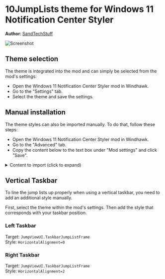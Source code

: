 # 10JumpLists theme for Windows 11 Notification Center Styler

**Author**: [SandTechStuff](https://github.com/SandTechStuff)

![Screenshot](screenshot.png)

## Theme selection

The theme is integrated into the mod and can simply be selected from the mod's
settings:

* Open the Windows 11 Notification Center Styler mod in Windhawk.
* Go to the "Settings" tab.
* Select the theme and save the settings.

## Manual installation

The theme styles can also be imported manually. To do that, follow these steps:

* Open the Windows 11 Notification Center Styler mod in Windhawk.
* Go to the "Advanced" tab.
* Copy the content below to the text box under "Mod settings" and click "Save".

<details>
<summary>Content to import (click to expand)</summary>

```json
{
	"controlStyles[0].target": "Windows.UI.Xaml.Controls.Grid#JumpListGrid",
	"controlStyles[0].styles[0]": "Margin=0,0,0,0",
	"controlStyles[0].styles[1]": "CornerRadius=0",
	"controlStyles[0].styles[2]": "Width=256",
	"controlStyles[1].target": "Windows.UI.Xaml.Controls.Border#JumpListRestyledAcrylic",
	"controlStyles[1].styles[0]": "CornerRadius=0",
	"controlStyles[1].styles[1]": "Background=Transparent",
	"controlStyles[1].styles[2]": "BorderThickness=0,0,0,0",
	"controlStyles[2].target": "JumpViewUI.SystemItemListView#SystemItemList",
	"controlStyles[2].styles[0]": "Width=256",
	"controlStyles[3].target": "JumpViewUI.TaskbarJumpListFrame",
	"controlStyles[3].styles[0]": "Width=256",
	"controlStyles[4].target": "JumpViewUI.JumpListListView#ItemList",
	"controlStyles[4].styles[0]": "Width=256",
	"controlStyles[4].styles[1]": "Padding=0,5,0,5",
	"controlStyles[5].target": "JumpViewUI.SystemItemControl > Windows.UI.Xaml.Controls.Grid > Windows.UI.Xaml.Controls.Grid > Windows.UI.Xaml.Controls.TextBlock",
	"controlStyles[5].styles[0]": "FontFamily=Segoe MDL2 Assets",
	"controlStyles[6].target": "Windows.UI.Xaml.Controls.Button#PinButton > Windows.UI.Xaml.Controls.Grid > Windows.UI.Xaml.Controls.ContentPresenter#ContentPresenter > Windows.UI.Xaml.Controls.TextBlock",
	"controlStyles[6].styles[0]": "FontFamily=Segoe MDL2 Assets",
	"controlStyles[7].target": "Windows.UI.Xaml.Controls.Button#PinButton",
	"controlStyles[7].styles[0]": "Width=30",
	"controlStyles[7].styles[1]": "Height=30",
	"controlStyles[8].target": "JumpViewUI.JumpListListViewItem",
	"controlStyles[8].styles[0]": "Margin=0,0,0,0",
	"controlStyles[8].styles[1]": "Height=30",
	"controlStyles[9].target": "JumpViewUI.SystemItemListViewItem",
	"controlStyles[9].styles[0]": "Margin=0,0,0,0",
	"controlStyles[9].styles[1]": "Height=30",
	"controlStyles[10].target": "JumpViewUI.SystemItemListViewItem > Windows.UI.Xaml.Controls.Grid#LayoutRoot@CommonStates > Windows.UI.Xaml.Controls.Border#BackgroundBorder",
	"controlStyles[10].styles[0]": "CornerRadius=0",
	"controlStyles[10].styles[1]": "Background@PointerOver:=<RevealBorderBrush Color=\"{ThemeResource SystemListLowColor}\" TargetTheme=\"1\" Opacity=\"0.5\" FallbackColor=\"{ThemeResource SystemListLowColor}\"/>",
	"controlStyles[10].styles[2]": "Background@Pressed:=<RevealBorderBrush Color=\"{ThemeResource SystemListLowColor}\" TargetTheme=\"1\" Opacity=\"0.9\" FallbackColor=\"{ThemeResource SystemListLowColor}\" />",
	"controlStyles[10].styles[3]": "BorderBrush@PointerOver:=<RevealBorderBrush Color=\"Transparent\" TargetTheme=\"1\" Opacity=\"1\" />",
	"controlStyles[10].styles[4]": "BorderBrush@Pressed:=<RevealBorderBrush Color=\"Transparent\" TargetTheme=\"1\" Opacity=\"1\" />",
	"controlStyles[10].styles[5]": "BorderThickness=1,1,1,1",
	"controlStyles[11].target": "JumpViewUI.JumpListListViewItem > Windows.UI.Xaml.Controls.Grid#LayoutRoot@CommonStates > Windows.UI.Xaml.Controls.Border#BackgroundBorder",
	"controlStyles[11].styles[0]": "CornerRadius=0",
	"controlStyles[11].styles[1]": "Background@PointerOver:=<RevealBorderBrush Color=\"{ThemeResource SystemListLowColor}\" TargetTheme=\"1\" Opacity=\"0.5\" FallbackColor=\"{ThemeResource SystemListLowColor}\"/>",
	"controlStyles[11].styles[2]": "Background@Pressed:=<RevealBorderBrush Color=\"{ThemeResource SystemListLowColor}\" TargetTheme=\"1\" Opacity=\"0.9\" FallbackColor=\"{ThemeResource SystemListLowColor}\" />",
	"controlStyles[11].styles[3]": "BorderBrush@PointerOver:=<RevealBorderBrush Color=\"Transparent\" TargetTheme=\"1\" Opacity=\"1\" />",
	"controlStyles[11].styles[4]": "BorderBrush@Pressed:=<RevealBorderBrush Color=\"Transparent\" TargetTheme=\"1\" Opacity=\"1\" />",
	"controlStyles[11].styles[5]": "BorderThickness=1,1,1,1",
	"controlStyles[12].target": "Windows.UI.Xaml.Controls.Button#PinButton > Windows.UI.Xaml.Controls.Grid > Windows.UI.Xaml.Shapes.Rectangle",
	"controlStyles[12].styles[0]": "Visibility=Collapsed",
	"controlStyles[13].target": "Windows.UI.Xaml.Controls.TextBlock#DisplayNameTextBlock",
	"controlStyles[13].styles[0]": "FontSize=12",
	"controlStyles[13].styles[1]": "FontFamily=Segoe UI",
	"controlStyles[14].target": "JumpViewUI.JumpListCategoryHeaderControl > Windows.UI.Xaml.Controls.Grid > Windows.UI.Xaml.Controls.TextBlock#HeadingTextBlock",
	"controlStyles[14].styles[0]": "Margin=12,10,12,6",
	"controlStyles[14].styles[1]": "FontFamily=Segoe UI",
	"controlStyles[15].target": "Windows.UI.Xaml.Controls.Grid#SystemItemsContainer > Windows.UI.Xaml.Shapes.Rectangle",
	"controlStyles[15].styles[0]": "Visibility=Collapsed",
	"controlStyles[16].target": "Windows.UI.Xaml.Controls.Grid#SystemItemsContainer",
	"controlStyles[16].styles[0]": "Padding=0,5,0,5",
	"controlStyles[17].target": "JumpViewUI.JumpListListViewItem > Windows.UI.Xaml.Controls.Grid#LayoutRoot > Windows.UI.Xaml.Controls.ContentPresenter#ContentPresenter > Windows.UI.Xaml.Controls.Grid#LayoutRoot > Windows.UI.Xaml.Shapes.Rectangle",
	"controlStyles[17].styles[0]": "Margin=12,4,12,4",
	"controlStyles[18].target": "JumpViewUI.JumpListControl#JumpList",
	"controlStyles[18].styles[0]": "Margin=0,0,0,0",
	"controlStyles[19].target": "Windows.UI.Xaml.Controls.Button#PinButton > Windows.UI.Xaml.Controls.Grid@CommonStates > Windows.UI.Xaml.Controls.Border#BackgroundBorder",
	"controlStyles[19].styles[0]": "Background@PointerOver:=<AcrylicBrush TintColor=\"{ThemeResource SystemListLowColor}\" TintOpacity=\"1\" Opacity=\"0.5\" FallbackColor=\"{ThemeResource SystemListLowColor}\"/>",
	"controlStyles[19].styles[1]": "Background@Pressed:=<AcrylicBrush TintColor=\"{ThemeResource SystemListLowColor}\" TintOpacity=\"1\" Opacity=\"0.9\" FallbackColor=\"{ThemeResource SystemListMediumColor}\"/>",
	"controlStyles[19].styles[2]": "CornerRadius=0",
	"controlStyles[20].target": "Windows.UI.Xaml.Controls.Border#JumpListAcrylic",
	"controlStyles[20].styles[0]": "Visibility=Visible",
	"controlStyles[21].target": "Windows.UI.Xaml.Controls.Grid#SystemItemsContainer > Windows.UI.Xaml.Controls.Border#SystemItemsAcrylic",
	"controlStyles[21].styles[0]": "Visibility=Visible",
	"controlStyles[21].styles[1]": "Margin=0,-5,0,-5",
	"controlStyles[22].target": "Windows.UI.Xaml.Controls.MenuFlyoutPresenter > Windows.UI.Xaml.Controls.Border",
	"controlStyles[22].styles[0]": "CornerRadius=0",
	"controlStyles[23].target": "Windows.UI.Xaml.Controls.MenuFlyoutItem",
	"controlStyles[23].styles[0]": "CornerRadius=0",
	"controlStyles[24].target": "Windows.UI.Xaml.Controls.ContentPresenter#IconContent > Windows.UI.Xaml.Controls.FontIcon > Windows.UI.Xaml.Controls.Grid > Windows.UI.Xaml.Controls.TextBlock",
	"controlStyles[24].styles[0]": "FontFamily=Segoe MDL2 Assets, Segoe UI"
}
```
</details>

## Vertical Taskbar

To line the jump lists up properly when using a vertical taskbar, you need to add an additional style manually.

First, select the theme within the mod's settings. Then add the style that corresponds with your taskbar position.

### Left Taskbar

Target: `JumpViewUI.TaskbarJumpListFrame` \
Style: `HorizontalAlignment=0`

### Right Taskbar

Target: `JumpViewUI.TaskbarJumpListFrame` \
Style: `HorizontalAlignment=2`
